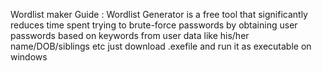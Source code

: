 Wordlist maker Guide :
 Wordlist Generator is a free tool that significantly reduces time spent trying to brute-force passwords by obtaining user passwords based on keywords from user data like his/her name/DOB/siblings etc
 just download .exefile and run it as executable on windows
